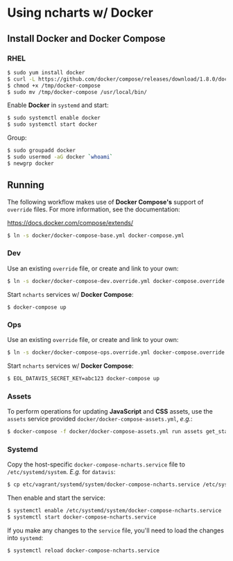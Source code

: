 # Using ncharts w/ Docker

## Install Docker and Docker Compose

### RHEL

```sh
$ sudo yum install docker
$ curl -L https://github.com/docker/compose/releases/download/1.8.0/docker-compose-`uname -s`-`uname -m` > /tmp/docker-compose
$ chmod +x /tmp/docker-compose
$ sudo mv /tmp/docker-compose /usr/local/bin/
```

Enable **Docker** in `systemd` and start:

```sh
$ sudo systemctl enable docker
$ sudo systemctl start docker
```

Group:

```sh
$ sudo groupadd docker
$ sudo usermod -aG docker `whoami`
$ newgrp docker
```

## Running

The following workflow makes use of **Docker Compose's** support of `override` files. For more information, see the documentation:

<https://docs.docker.com/compose/extends/>

```sh
$ ln -s docker/docker-compose-base.yml docker-compose.yml
```

### Dev

Use an existing `override` file, or create and link to your own:

```sh
$ ln -s docker/docker-compose-dev.override.yml docker-compose.override.yml
```

Start `ncharts` services w/ **Docker Compose**:

```
$ docker-compose up
```

### Ops

Use an existing `override` file, or create and link to your own:

```sh
$ ln -s docker/docker-compose-ops.override.yml docker-compose.override.yml
```

Start `ncharts` services w/ **Docker Compose**:

```sh
$ EOL_DATAVIS_SECRET_KEY=abc123 docker-compose up
```

### Assets

To perform operations for updating **JavaScript** and **CSS** assets, use the `assets` service provided `docker/docker-compose-assets.yml`, *e.g.*:

```sh
$ docker-compose -f docker/docker-compose-assets.yml run assets get_static_files.sh
```

### Systemd

Copy the host-specific `docker-compose-ncharts.service` file to `/etc/systemd/system`. *E.g.* for `datavis`:

```sh
$ cp etc/vagrant/systemd/system/docker-compose-ncharts.service /etc/systemd/system
```

Then enable and start the service:

```sh
$ systemctl enable /etc/systemd/system/docker-compose-ncharts.service
$ systemctl start docker-compose-ncharts.service
```

If you make any changes to the `service` file, you'll need to load the changes into `systemd`:

```sh
$ systemctl reload docker-compose-ncharts.service
```
